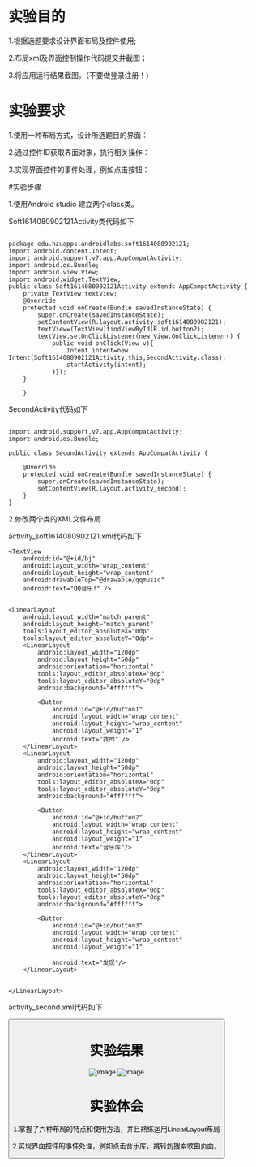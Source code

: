 # 实验目的

1.根据选题要求设计界面布局及控件使用; 
 
2.布局xml及界面控制操作代码提交并截图；
 
3.将应用运行结果截图。（不要做登录注册！）
 
# 实验要求

1.使用一种布局方式，设计所选题目的界面：

2.通过控件ID获取界面对象，执行相关操作：

3.实现界面控件的事件处理，例如点击按钮：

#实验步骤

1.使用Android studio 建立两个class类。

Soft1614080902121Activity类代码如下
<pre><code>
package edu.hzuapps.androidlabs.soft1614080902121;
import android.content.Intent;
import android.support.v7.app.AppCompatActivity;
import android.os.Bundle;
import android.view.View;
import android.widget.TextView;
public class Soft1614080902121Activity extends AppCompatActivity {
    private TextView textView;
    @Override
    protected void onCreate(Bundle savedInstanceState) {
        super.onCreate(savedInstanceState);
        setContentView(R.layout.activity_soft1614080902121);
        textView=(TextView)findViewById(R.id.button2);
        textView.setOnClickListener(new View.OnClickListener() {
            public void onClick(View v){
                Intent intent=new Intent(Soft1614080902121Activity.this,SecondActivity.class);
                startActivity(intent);
            }});
    }

    }
</pre></code>
SecondActivity代码如下
<pre><code>
import android.support.v7.app.AppCompatActivity;
import android.os.Bundle;

public class SecondActivity extends AppCompatActivity {

    @Override
    protected void onCreate(Bundle savedInstanceState) {
        super.onCreate(savedInstanceState);
        setContentView(R.layout.activity_second);
    }
}
</pre></code>
2.修改两个类的XML文件布局

activity_soft1614080902121.xml代码如下

<?xml version="1.0" encoding="utf-8"?>
<RelativeLayout xmlns:android="http://schemas.android.com/apk/res/android"
    xmlns:tools="http://schemas.android.com/tools"
    android:id="@+id/activity_soft1614080902121"
    android:layout_width="match_parent"
    android:layout_height="match_parent"
    android:paddingBottom="@dimen/activity_vertical_margin"
    android:paddingLeft="@dimen/activity_horizontal_margin"
    android:paddingRight="@dimen/activity_horizontal_margin"
    android:paddingTop="@dimen/activity_vertical_margin"
    tools:context="edu.hzuapps.androidlabs.soft1614080902121.Soft1614080902121Activity">


    <TextView
        android:id="@+id/bj"
        android:layout_width="wrap_content"
        android:layout_height="wrap_content"
        android:drawableTop="@drawable/qqmusic"
        android:text="QQ音乐!" />


    <LinearLayout
        android:layout_width="match_parent"
        android:layout_height="match_parent"
        tools:layout_editor_absoluteX="0dp"
        tools:layout_editor_absoluteY="0dp">
        <LinearLayout
            android:layout_width="120dp"
            android:layout_height="50dp"
            android:orientation="horizontal"
            tools:layout_editor_absoluteX="0dp"
            tools:layout_editor_absoluteY="0dp"
            android:background="#ffffff">

            <Button
                android:id="@+id/button1"
                android:layout_width="wrap_content"
                android:layout_height="wrap_content"
                android:layout_weight="1"
                android:text="我的" />
        </LinearLayout>
        <LinearLayout
            android:layout_width="120dp"
            android:layout_height="50dp"
            android:orientation="horizontal"
            tools:layout_editor_absoluteX="0dp"
            tools:layout_editor_absoluteY="0dp"
            android:background="#ffffff">

            <Button
                android:id="@+id/button2"
                android:layout_width="wrap_content"
                android:layout_height="wrap_content"
                android:layout_weight="1"
                android:text="音乐库"/>
        </LinearLayout>
        <LinearLayout
            android:layout_width="120dp"
            android:layout_height="50dp"
            android:orientation="horizontal"
            tools:layout_editor_absoluteX="0dp"
            tools:layout_editor_absoluteY="0dp"
            android:background="#ffffff">

            <Button
                android:id="@+id/button3"
                android:layout_width="wrap_content"
                android:layout_height="wrap_content"
                android:layout_weight="1"

                android:text="发现"/>
        </LinearLayout>


    </LinearLayout>
</RelativeLayout>


activity_second.xml代码如下

<?xml version="1.0" encoding="utf-8"?>
<LinearLayout xmlns:android="http://schemas.android.com/apk/res/android"
    android:orientation="vertical" android:layout_width="match_parent"
    android:layout_height="match_parent">
    <Button
        android:id="@+id/button"
        android:layout_width="match_parent"
        android:layout_height="wrap_content"
        android:text="搜索" />
</LinearLayout>

# 实验结果
![image](https://github.com/Zmingcheng/android-labs-2018/blob/master/soft1614080902121/001.png)
![image](https://github.com/Zmingcheng/android-labs-2018/blob/master/soft1614080902121/002.png)
# 实验体会

1.掌握了六种布局的特点和使用方法，并且熟练运用LinearLayout布局

2.实现界面控件的事件处理，例如点击音乐库，跳转到搜索歌曲页面。
